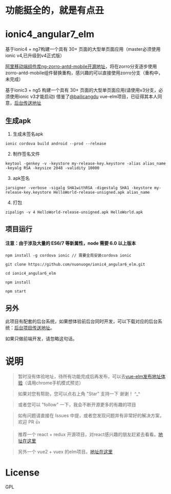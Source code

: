 # 功能挺全的，就是有点丑

# ionic4_angular7_elm
基于ionic4 + ng7构建一个具有 30+ 页面的大型单页面应用（master必须使用ionic v4,已升级到v4正式版）

[阿里移动端组件库ng-zorro-antd-mobile开源地址](https://github.com/NG-ZORRO/ng-zorro-antd-mobile)，将在zorro分支逐步使用zorro-antd-mobile组件替换重构，感兴趣的可以直接使用zorro分支（重构中，未完成）

基于ionic3 + ng5 构建一个具有 30+ 页面的大型单页面应用(请使用v3分支，必须使用ionic v3才能启动)
借鉴了[@bailicangdu](https://github.com/bailicangdu/vue2-elm) vue-elm项目，已征得其本人同意，[后台传送地址](https://github.com/bailicangdu/node-elm)

## 生成apk

1. 生成未签名apk
```
ionic cordova build android --prod --release
```
2. 制作签名文件
```
keytool -genkey -v -keystore my-release-key.keystore -alias alias_name -keyalg RSA -keysize 2048 -validity 10000
```
3. apk签名
```
jarsigner -verbose -sigalg SHA1withRSA -digestalg SHA1 -keystore my-release-key.keystore HelloWorld-release-unsigned.apk alias_name
```
4. 打包
```
zipalign -v 4 HelloWorld-release-unsigned.apk HelloWorld.apk
```


## 项目运行

#### 注意：由于涉及大量的 ES6/7 等新属性，node 需要 6.0 以上版本 

```
npm install -g cordova ionic // 需要全局安装cordova ionic

git clone https://github.com/nuonuoge/ionic4_angular6_elm.git  

cd ionic4_angular6_elm

npm install

npm start

```
## 另外
此项目有配套的后台系统，如果想体验前后台同时开发，可以下载对应的后台系统：[后台项目传送地址](https://github.com/bailicangdu/node-elm)。

如果只做前端开发，请忽略这句话。


# 说明

>  暂时没有体验地址，待所有功能完成后再发布，可以去[vue-elm发布地址体验](http://cangdu.org/elm/)（请用chrome手机模式预览）

>  如果对您有帮助，您可以点右上角 "Star" 支持一下 谢谢！ ^_^

>  或者您可以 "follow" 一下，我会不断开源更多的有趣的项目

>  如有问题请直接在 Issues 中提，或者您发现问题并有非常好的解决方案，欢迎 PR 👍

>  推荐一个 react + redux 开源项目，对react感兴趣的朋友赶紧去看看。[地址在这里](https://github.com/bailicangdu/react-pxq)

>  另外一个 vue2 + vuex 的elm项目。[地址在这里](https://github.com/bailicangdu/vue2-elm)



# License

GPL
